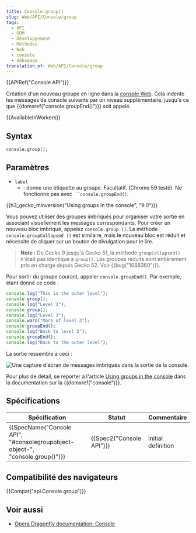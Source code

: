 ```yaml
---
title: Console.group()
slug: Web/API/Console/group
tags:
  - API
  - DOM
  - Développement
  - Méthodes
  - Web
  - console
  - débogage
translation_of: Web/API/Console/group
---
```

{{APIRef("Console API")}}

Création d'un nouveau groupe en ligne dans la [console Web](/en-US/docs/Tools/Web_Console). Cela indente les messages de console suivants par un niveau supplémentaire, jusqu'à ce que {{domxref("console.groupEnd()")}} soit appelé.

{{AvailableInWorkers}}

## Syntax

    console.group();

## Paramètres

- `label`
  - : donne une étiquette au groupe. Facultatif. (Chrome 59 testé). Ne fonctionne pas avec` ``console.groupEnd()`.

{{h3_gecko_minversion("Using groups in the console", "9.0")}}

Vous pouvez utiliser des groupes imbriqués pour organiser votre sortie en associant visuellement les messages correspondants. Pour créer un nouveau bloc imbriqué, appelez `console.group ()`. La méthode `console.groupCollapsed ()` est similaire, mais le nouveau bloc est réduit et nécessite de cliquer sur un bouton de divulgation pour le lire.

> **Note :** De Gecko 9 jusqu'à Gecko 51, la méthode `groupCollapsed()` n'était pas identique à `group()`. Les groupes réduits sont entièrement pris en charge depuis Gecko 52. Voir {{bug("1088360")}}.

Pour sortir du groupe courant, appeler `console.groupEnd()`. Par exemple, étant donné ce code :

```js
console.log("This is the outer level");
console.group();
console.log("Level 2");
console.group();
console.log("Level 3");
console.warn("More of level 3");
console.groupEnd();
console.log("Back to level 2");
console.groupEnd();
console.log("Back to the outer level");
```

La sortie ressemble à ceci :

![Une capture d'écran de messages imbriqués dans la sortie de la console.](nesting.png)

Pour plus de détail, se reporter à l'article [Using groups in the console](/fr/docs/Web/API/console#Using_groups_in_the_console) dans la documentation sur la {{domxref("console")}}.

## Spécifications

| Spécification                                                                                            | Statut                           | Commentaire        |
| -------------------------------------------------------------------------------------------------------- | -------------------------------- | ------------------ |
| {{SpecName("Console API", "#consolegroupobject-object-", "console.group()")}} | {{Spec2("Console API")}} | Initial definition |

## Compatibilité des navigateurs

{{Compat("api.Console.group")}}

## Voir aussi

- [Opera Dragonfly documentation: Console](http://www.opera.com/dragonfly/documentation/console/)
